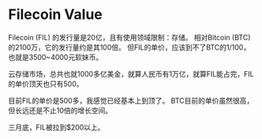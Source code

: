 # Filecoin Value

Filecoin (FIL) 的发行量是20亿，且有使用领域限制：存储。
相对Bitcoin (BTC) 的2100万，它的发行量约是其100倍。
但FIL的单价，应该到不了BTC的1/100，也就是3500~4000元软妹币。

云存储市场，总共也就1000多亿美金，就算人民币有1万亿，就算FIL能占完，FIL的单价顶天也只有500。

目前FIL的单价是500多，我感觉已经基本上到顶了。
BTC目前的单价虽然很高，但长远还是不止10倍的增长空间。

三月底，FIL被拉到$200以上。
